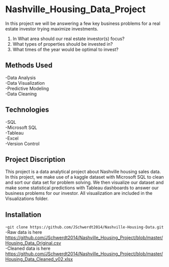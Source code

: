 # **Nashville_Housing_Data_Project**

In this project we will be answering a few key business problems for a real estate investor trying maximize investments.

1. In What area should our real estate investor(s) focus? 
2. What types of properties should be invested in? 
3. What times of the year would be optimal to invest?

## **Methods Used**

-Data Analysis  
-Data Visualization  
-Predictive Modeling  
-Data Cleaning

## **Technologies**

-SQL  
-Microsoft SQL  
-Tableau  
-Excel  
-Version Control  

## **Project Discription**

This project is a data analytical project about Nashville housing sales data. In this project, we make use of a kaggle dataset with Microsoft SQL to clean and sort our data set for problem solving. We then visualize our dataset and make some statistical predictions with Tableau dashboards to answer our business problems for our investor. All visualization are included in the Visualizations folder.


## **Installation**

-`git clone https://github.com/JSchwerdt2014/Nashville-Housing-Data.git`  
-Raw data is here https://github.com/JSchwerdt2014/Nashville_Housing_Project/blob/master/Housing_Data_Original.csv  
-Cleaned data is here https://github.com/JSchwerdt2014/Nashville_Housing_Project/blob/master/Housing_Data_Cleaned_v02.xlsx
